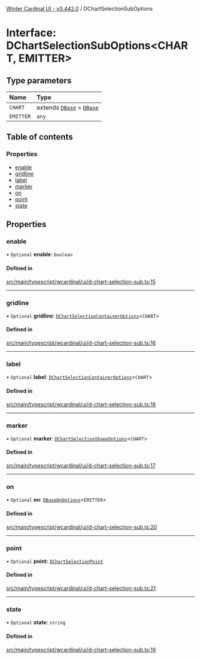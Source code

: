 [Winter Cardinal UI - v0.442.0](../index.md) / DChartSelectionSubOptions

# Interface: DChartSelectionSubOptions\<CHART, EMITTER\>

## Type parameters

| Name | Type |
| :------ | :------ |
| `CHART` | extends [`DBase`](../classes/DBase.md) = [`DBase`](../classes/DBase.md) |
| `EMITTER` | `any` |

## Table of contents

### Properties

- [enable](DChartSelectionSubOptions.md#enable)
- [gridline](DChartSelectionSubOptions.md#gridline)
- [label](DChartSelectionSubOptions.md#label)
- [marker](DChartSelectionSubOptions.md#marker)
- [on](DChartSelectionSubOptions.md#on)
- [point](DChartSelectionSubOptions.md#point)
- [state](DChartSelectionSubOptions.md#state)

## Properties

### enable

• `Optional` **enable**: `boolean`

#### Defined in

[src/main/typescript/wcardinal/ui/d-chart-selection-sub.ts:15](https://github.com/winter-cardinal/winter-cardinal-ui/blob/v0.442.0/src/main/typescript/wcardinal/ui/d-chart-selection-sub.ts#L15)

___

### gridline

• `Optional` **gridline**: [`DChartSelectionContainerOptions`](DChartSelectionContainerOptions.md)\<`CHART`\>

#### Defined in

[src/main/typescript/wcardinal/ui/d-chart-selection-sub.ts:16](https://github.com/winter-cardinal/winter-cardinal-ui/blob/v0.442.0/src/main/typescript/wcardinal/ui/d-chart-selection-sub.ts#L16)

___

### label

• `Optional` **label**: [`DChartSelectionContainerOptions`](DChartSelectionContainerOptions.md)\<`CHART`\>

#### Defined in

[src/main/typescript/wcardinal/ui/d-chart-selection-sub.ts:18](https://github.com/winter-cardinal/winter-cardinal-ui/blob/v0.442.0/src/main/typescript/wcardinal/ui/d-chart-selection-sub.ts#L18)

___

### marker

• `Optional` **marker**: [`DChartSelectionShapeOptions`](DChartSelectionShapeOptions.md)\<`CHART`\>

#### Defined in

[src/main/typescript/wcardinal/ui/d-chart-selection-sub.ts:17](https://github.com/winter-cardinal/winter-cardinal-ui/blob/v0.442.0/src/main/typescript/wcardinal/ui/d-chart-selection-sub.ts#L17)

___

### on

• `Optional` **on**: [`DBaseOnOptions`](DBaseOnOptions.md)\<`EMITTER`\>

#### Defined in

[src/main/typescript/wcardinal/ui/d-chart-selection-sub.ts:20](https://github.com/winter-cardinal/winter-cardinal-ui/blob/v0.442.0/src/main/typescript/wcardinal/ui/d-chart-selection-sub.ts#L20)

___

### point

• `Optional` **point**: [`DChartSelectionPoint`](../index.md#dchartselectionpoint)

#### Defined in

[src/main/typescript/wcardinal/ui/d-chart-selection-sub.ts:21](https://github.com/winter-cardinal/winter-cardinal-ui/blob/v0.442.0/src/main/typescript/wcardinal/ui/d-chart-selection-sub.ts#L21)

___

### state

• `Optional` **state**: `string`

#### Defined in

[src/main/typescript/wcardinal/ui/d-chart-selection-sub.ts:19](https://github.com/winter-cardinal/winter-cardinal-ui/blob/v0.442.0/src/main/typescript/wcardinal/ui/d-chart-selection-sub.ts#L19)
